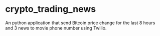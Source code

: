 # crypto_trading_news
An python application that send Bitcoin price change for the last 8 hours and 3 news to movie phone number using Twilio. 
